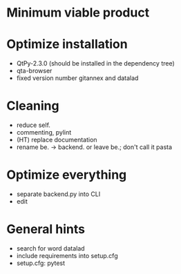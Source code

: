 # Minimum viable product

# Optimize installation
-  QtPy-2.3.0 (should be installed in the dependency tree)
-  qta-browser
- fixed version number gitannex and datalad

# Cleaning
- reduce self.
- commenting, pylint
- (HT) replace documentation
- rename be. -> backend. or leave be.; don't call it pasta

# Optimize everything
- separate backend.py into CLI
- edit

# General hints
- search for word datalad
- include requirements into setup.cfg
- setup.cfg: pytest
